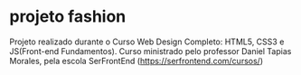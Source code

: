 # projeto fashion 
 Projeto realizado durante o Curso Web Design Completo: HTML5, CSS3 e JS(Front-end Fundamentos). Curso ministrado pelo professor Daniel Tapias Morales, pela escola SerFrontEnd (https://serfrontend.com/cursos/)
